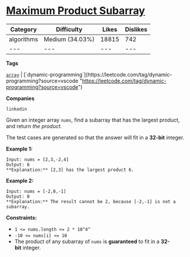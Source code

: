[Maximum Product Subarray](https://leetcode.com/problems/maximum-product-subarray/description/ "https://leetcode.com/problems/maximum-product-subarray/description/")
=====================================================================================================================================================================

| Category | Difficulty | Likes | Dislikes |
| --- |  --- |  --- |  --- |
| algorithms | Medium (34.03%) | 18815 | 742 |
| --- |  --- |  --- |  --- |

**Tags**

[`array`](https://leetcode.com/tag/array?source=vscode "https://leetcode.com/tag/array?source=vscode") | [`dynamic-programming`](https://leetcode.com/tag/dynamic-programming?source=vscode "https://leetcode.com/tag/dynamic-programming?source=vscode")

**Companies**

`linkedin`

Given an integer array `nums`, find a subarray that has the largest product, and return *the product*.

The test cases are generated so that the answer will fit in a **32-bit** integer.

**Example 1:**

```
Input: nums = [2,3,-2,4]
Output: 6
**Explanation:** [2,3] has the largest product 6.
```

**Example 2:**

```
Input: nums = [-2,0,-1]
Output: 0
**Explanation:** The result cannot be 2, because [-2,-1] is not a subarray.
```

**Constraints:**

-   `1 <= nums.length <= 2 * 10^4^`
-   `-10 <= nums[i] <= 10`
-   The product of any subarray of `nums` is **guaranteed** to fit in a **32-bit** integer.